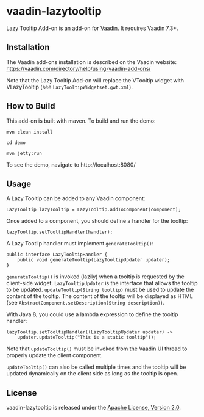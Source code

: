 # vaadin-lazytooltip

Lazy Tooltip Add-on is an add-on for [Vaadin](https://vaadin.com). It requires Vaadin 7.3+.

## Installation

The Vaadin add-ons installation is described on the Vaadin website: https://vaadin.com/directory/help/using-vaadin-add-ons/

Note that the Lazy Tooltip Add-on will replace the VTooltip widget with VLazyTooltip (see `LazyTooltipWidgetset.gwt.xml`).

## How to Build

This add-on is built with maven. To build and run the demo:

`mvn clean install`

`cd demo`

`mvn jetty:run`

To see the demo, navigate to http://localhost:8080/

## Usage

A Lazy Tooltip can be added to any Vaadin component:

    LazyTooltip lazyTooltip = LazyTooltip.addToComponent(component);

Once added to a component, you should define a handler for the tooltip:

    lazyTooltip.setTooltipHandler(handler);

A Lazy Tootlip handler must implement `generateTooltip()`:

    public interface LazyTooltipHandler {
        public void generateTooltip(LazyTooltipUpdater updater);
    }

`generateTooltip()` is invoked (lazily) when a tooltip is requested by the client-side widget.
`LazyTooltipUpdater` is the interface that allows the tooltip to be updated.
`updateTooltip(String tooltip)` must be used to update the content of the tooltip.
The content of the tooltip will be displayed as HTML (see `AbstractComponent.setDescription(String description)`).

With Java 8, you could use a lambda expression to define the tooltip handler:

    lazyTooltip.setTooltipHandler((LazyTooltipUpdater updater) ->
        updater.updateTooltip("This is a static tooltip"));

Note that `updateTooltip()` must be invoked from the Vaadin UI thread to properly update the client component.

`updateTooltip()` can also be called multiple times and the tooltip will be updated dynamically on the client side as long as the tooltip is open.

## License

vaadin-lazytooltip is released under the [Apache License, Version 2.0](http://www.apache.org/licenses/LICENSE-2.0).

